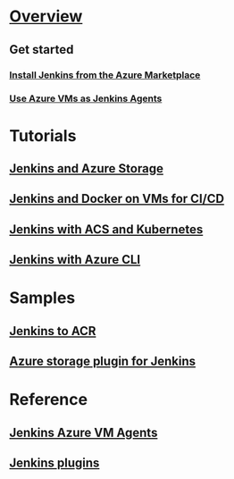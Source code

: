 # [Overview](index.md)
## Get started
### [Install Jenkins from the Azure Marketplace](https://azuremarketplace.microsoft.com/marketplace/apps/azure-oss.jenkins)
### [Use Azure VMs as Jenkins Agents](https://plugins.jenkins.io/azure-vm-agents)
# Tutorials
## [Jenkins and Azure Storage](/azure/storage/storage-java-jenkins-continuous-integration-solution)
## [Jenkins and Docker on VMs for CI/CD](/azure/virtual-machines/linux/tutorial-jenkins-github-docker-cicd)
## [Jenkins with ACS and Kubernetes](/azure/container-service/container-service-kubernetes-jenkins)
## [Jenkins with Azure CLI](/azure/jenkins/execute-cli-jenkins-pipeline)
# Samples 
## [Jenkins to ACR](https://github.com/Azure/azure-quickstart-templates/tree/master/201-jenkins-acr)
## [Azure storage plugin for Jenkins](https://wiki.jenkins-ci.org/display/JENKINS/Windows+Azure+Storage+Plugin)
# Reference
## [Jenkins Azure VM Agents](https://plugins.jenkins.io/azure-vm-agents)
## [Jenkins plugins](https://plugins.jenkins.io/)


